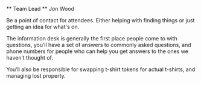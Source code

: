 ** Team Lead ** Jon Wood

Be a point of contact for attendees. Either helping with finding things or just getting an idea for what's on.

The information desk is generally the first place people come to with questions, you’ll have a set of answers to commonly asked questions, and phone numbers for people who can help you get answers to the ones we haven’t thought of.

You’ll also be responsible for swapping t-shirt tokens for actual t-shirts, and managing lost property.
